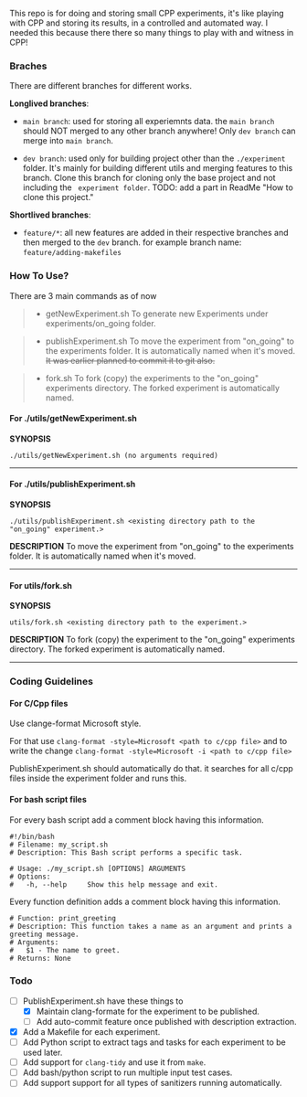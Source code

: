 This repo is for doing and storing small CPP experiments, it's like playing with CPP and storing its results, in a controlled and automated way.
I needed this because there there so many things to play with and witness in CPP!

### **Braches**
There are different branches for different works.


**Longlived branches**:
* ```main branch```: used for storing all experiemnts data.
the ```main branch``` should NOT merged to any other branch anywhere!
Only ```dev branch``` can merge into ```main branch```.

* ```dev branch```: used only for building project other than the ```./experiment``` folder. It's mainly for building different utils and merging features to this branch.
Clone this branch for cloning only the base project and not including the ``` experiment folder```.
TODO: add a part in ReadMe "How to clone this project."


**Shortlived branches**:
* ```feature/*```: all new features are added in their respective branches and then merged to the ```dev``` branch. for example branch name: ```feature/adding-makefiles```



### **How To Use?** 
There are 3 main commands as of now

> * getNewExperiment.sh To generate new Experiments under experiments/on_going folder.

> * publishExperiment.sh To move the experiment from "on_going" to the experiments folder. It is automatically named when it's moved.
~~It was earlier planned to commit it to git also.~~

> * fork.sh To fork (copy) the experiments to the "on_going" experiments directory. The forked experiment is automatically named.

#### **For ./utils/getNewExperiment.sh**

**SYNOPSIS**

    ./utils/getNewExperiment.sh (no arguments required)
    
----

    
#### **For ./utils/publishExperiment.sh**
**SYNOPSIS**

    ./utils/publishExperiment.sh <existing directory path to the "on_going" experiment.>
    
**DESCRIPTION**
To move the experiment from "on_going" to the experiments folder. It is automatically named when it's moved.



----

#### **For utils/fork.sh**
**SYNOPSIS**

    utils/fork.sh <existing directory path to the experiment.>
    
**DESCRIPTION**
To fork (copy) the experiment to the "on_going" experiments directory. The forked experiment is automatically named.

----

### **Coding Guidelines**

#### **For C/Cpp files**
Use clange-format Microsoft style.

For that use 
```clang-format -style=Microsoft <path to c/cpp file>```
and to write the change
```clang-format -style=Microsoft -i <path to c/cpp file>```

PublishExperiment.sh should automatically do that. it searches for all c/cpp files inside the experiment folder and runs this.
    
#### **For bash script files**
For every bash script add a comment block having this information.

```
#!/bin/bash
# Filename: my_script.sh
# Description: This Bash script performs a specific task.

# Usage: ./my_script.sh [OPTIONS] ARGUMENTS
# Options:
#   -h, --help     Show this help message and exit.
```

Every function definition adds a comment block having this information.

```
# Function: print_greeting
# Description: This function takes a name as an argument and prints a greeting message.
# Arguments:
#   $1 - The name to greet.
# Returns: None
```


### **Todo**
- [ ] PublishExperiment.sh have these things to
    - [x] Maintain clang-formate for the experiment to be published.
    - [ ] Add auto-commit feature once published with description extraction.
- [x] Add a Makefile for each experiment.
- [ ] Add Python script to extract tags and tasks for each experiment to be used later.
- [ ] Add support for `clang-tidy` and use it from `make`.
- [ ] Add bash/python script to run multiple input test cases.
- [ ] Add support support for all types of sanitizers running automatically.
